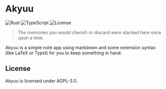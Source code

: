 # Akyuu

![Rust](https://img.shields.io/badge/rust-orange?style=flat&logo=rust&logoColor=white)
![TypeScript](https://img.shields.io/badge/typescript-blue?logo=typescript&logoColor=f5f5f5)
![License](https://img.shields.io/badge/license-AGPL--3.0-blue)

> The memories you would cherish or discard were stacked here once upon a time.

Akyuu is a simple note app using markdown and some extension syntax (like LaTeX or Typst) for you to keep something in hand.

## License

Akyuu is licensed under AGPL-3.0.